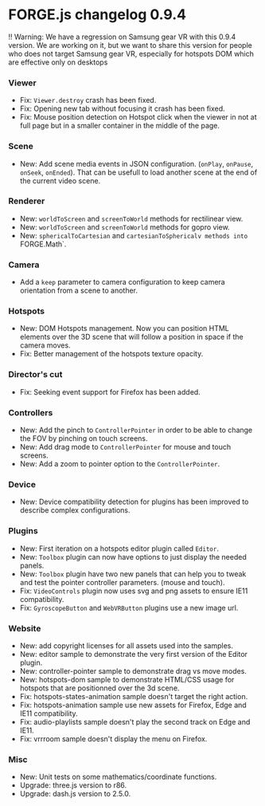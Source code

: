 # FORGE.js changelog 0.9.4

!! Warning: We have  a regression on Samsung gear VR with this 0.9.4 version. We are working on it, but we want to share this version for people who does not target Samsung gear VR, especially for hotspots DOM which are effective only on desktops

### Viewer

- Fix: `Viewer.destroy` crash has been fixed.
- Fix: Opening new tab without focusing it crash has been fixed.
- Fix: Mouse position detection on Hotspot click when the viewer in not at full page but in a smaller container in the middle of the page.

### Scene

- New: Add scene media events in JSON configuration. (`onPlay`, `onPause`, `onSeek`, `onEnded`). That can be usefull to load another scene at the end of the current video scene.

### Renderer

- New: `worldToScreen` and `screenToWorld` methods for rectilinear view.
- New: `worldToScreen` and `screenToWorld` methods for gopro view.
- New: `sphericalToCartesian` and `cartesianToSphericalv methods into `FORGE.Math`.

### Camera

- Add a `keep` parameter to camera configuration to keep camera orientation from a scene to another.

### Hotspots

- New: DOM Hotspots management. Now you can position HTML elements over the 3D scene that will follow a position in space if the camera moves.
- Fix: Better management of the hotspots texture opacity.

### Director's cut

- Fix: Seeking event support for Firefox has been added.

### Controllers

- New: Add the pinch to `ControllerPointer` in order to be able to change the FOV by pinching on touch screens.
- New: Add drag mode to `ControllerPointer` for mouse and touch screens.
- New: Add a zoom to pointer option to the `ControllerPointer`.

### Device

- New: Device compatibility detection for plugins has been improved to describe complex configurations.

### Plugins

- New: First iteration on a hotspots editor plugin called `Editor`.
- New: `Toolbox` plugin can now have options to just display the needed panels.
- New: `Toolbox` plugin have two new panels that can help you to tweak and test the pointer controller parameters. (mouse and touch).
- Fix: `VideoControls` plugin now uses svg and png assets to ensure IE11 compatibility.
- Fix: `GyroscopeButton` and `WebVRButton` plugins use a new image url.

### Website

- New: add copyright licenses for all assets used into the samples.
- New: editor sample to demonstrate the very first version of the Editor plugin.
- New: controller-pointer sample to demonstrate drag vs move modes.
- New: hotspots-dom sample to demonstrate HTML/CSS usage for hotspots that are positionned over the 3d scene.
- Fix: hotspots-states-animation sample doesn't target the right action.
- Fix: hotspots-animation sample use new assets for Firefox, Edge and IE11 compatibility.
- Fix: audio-playlists sample doesn't play the second track on Edge and IE11.
- Fix: vrrroom sample doesn't display the menu on Firefox.

### Misc

- New: Unit tests on some mathematics/coordinate functions.
- Upgrade: three.js version to r86.
- Upgrade: dash.js version to 2.5.0.
